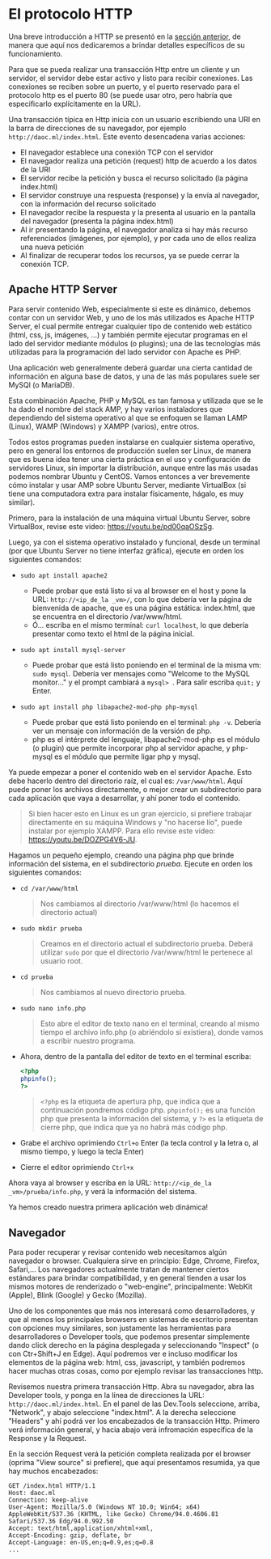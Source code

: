 # El protocolo HTTP

Una breve introducción a HTTP se presentó en la [sección anterior](README.md#http), de manera que aquí nos dedicaremos a brindar detalles específicos de su funcionamiento.

Para que se pueda realizar una transacción Http entre un cliente y un servidor, el servidor debe estar activo y listo para recibir conexiones. Las conexiones se reciben sobre un puerto, y el puerto reservado para el protocolo http es el puerto 80 (se puede usar otro, pero habría que especificarlo explícitamente en la URL).

Una transacción típica en Http inicia con un usuario escribiendo una URI en la barra de direcciones de su navegador, por ejemplo `http://daoc.ml/index.html`. Este evento desencadena varias acciones:

- El navegador establece una conexión TCP con el servidor
- El navegador realiza una petición (request) http de acuerdo a los datos de la URI
- El servidor recibe la petición y busca el recurso solicitado (la página index.html)
- El servidor construye una respuesta (response) y la envía al navegador, con la información del recurso solicitado
- El navegador recibe la respuesta y la presenta al usuario en la pantalla del navegador (presenta la página index.html)
- Al ir presentando la página, el navegador analiza si hay más recurso referenciados (imágenes, por ejemplo), y por cada uno de ellos realiza una nueva petición
- Al finalizar de recuperar todos los recursos, ya se puede cerrar la conexión TCP.

## Apache HTTP Server

Para servir contenido Web, especialmente si este es dinámico, debemos contar con un servidor Web, y uno de los más utilizados es Apache HTTP Server, el cual permite entregar cualquier tipo de contenido web estático (html, css, js, imágenes, ...) y también permite ejecutar programas en el lado del servidor mediante módulos (o plugins); una de las tecnologías más utilizadas para la programación del lado servidor con Apache es PHP. 

Una aplicación web generalmente deberá guardar una cierta cantidad de información en alguna base de datos, y una de las más populares suele ser MySQl (o MaríaDB).

Esta combinación Apache, PHP y MySQL es tan famosa y utilizada que se le ha dado el nombre del stack AMP, y hay varios instaladores que dependiendo del sistema operativo al que se enfoquen se llaman LAMP (Linux), WAMP (Windows) y XAMPP (varios), entre otros.

Todos estos programas pueden instalarse en cualquier sistema operativo, pero en general los entornos de producción suelen ser Linux, de manera que es buena idea tener una cierta práctica en el uso y configuración de servidores Linux, sin importar la distribución, aunque entre las más usadas podemos nombrar Ubuntu y CentOS. Vamos entonces a ver brevemente cómo instalar y usar AMP sobre Ubuntu Server, mediante VirtualBox (si tiene una computadora extra para instalar físicamente, hágalo, es muy similar).

Primero, para la instalación de una máquina virtual Ubuntu Server, sobre VirtualBox, revise este video: https://youtu.be/pd00qaOSzSg.

Luego, ya con el sistema operativo instalado y funcional, desde un terminal (por que Ubuntu Server no tiene interfaz gráfica), ejecute en orden los siguientes comandos:

- `sudo apt install apache2`

    - Puede probar que está listo si va al browser en el host y pone la URL: `http://<ip_de_la _vm>/`, con lo que debería ver la página de bienvenida de apache, que es una página estática: index.html, que se encuentra en el directorio /var/www/html.
    - Ó... escriba en el mismo terminal: `curl localhost`, lo que debería presentar como texto el html de la página inicial.

- `sudo apt install mysql-server`

    - Puede probar que está listo poniendo en el terminal de la misma vm: `sudo mysql`. Debería ver mensajes como "Welcome to the MySQL monitor..." y el prompt cambiará a `mysql> `. Para salir escriba `quit;` y Enter.

- `sudo apt install php libapache2-mod-php php-mysql`

    - Puede probar que está listo poniendo en el terminal: `php -v`. Debería ver un mensaje con información de la versión de php.
    - php es el intérprete del lenguaje, libapache2-mod-php es el módulo (o plugin) que permite incorporar php al servidor apache, y php-mysql es el módulo que permite ligar php y mysql.

Ya puede empezar a poner el contenido web en el servidor Apache. Esto debe hacerlo dentro del directorio raíz, el cual es: `/var/www/html`. Aquí puede poner los archivos directamente, o mejor crear un subdirectorio para cada aplicación que vaya a desarrollar, y ahí poner todo el contenido.

> Si bien hacer esto en Linux es un gran ejercicio, si prefiere trabajar directamente en su máquina Windows y "no hacerse lío", puede instalar por ejemplo XAMPP. Para ello revise este video: https://youtu.be/DOZPG4V6-JU.

Hagamos un pequeño ejemplo, creando una página php que brinde información del sistema, en el subdirectorio *prueba*. Ejecute en orden los siguientes comandos:

- `cd /var/www/html`
    > Nos cambiamos al directorio /var/www/html (lo hacemos el directorio actual)
- `sudo mkdir prueba`
    > Creamos en el directorio actual el subdirectorio prueba. Deberá utilizar `sudo` por que el directorio /var/www/html le pertenece al usuario root.
- `cd prueba`
    > Nos cambiamos al nuevo directorio prueba.
- `sudo nano info.php`
    > Esto abre el editor de texto nano en el terminal, creando al mismo tiempo el archivo info.php (o abriéndolo si existiera), donde vamos a escribir nuestro programa.
- Ahora, dentro de la pantalla del editor de texto en el terminal escriba:
    ```php
    <?php
    phpinfo();
    ?>
    ```

    > `<?php` es la etiqueta de apertura php, que indica que a continuación pondremos código php. `phpinfo();` es una función php que presenta la información del sistema, y `?>` es la etiqueta de cierre php, que indica que ya no habrá más código php.

- Grabe el archivo oprimiendo `Ctrl+o` Enter (la tecla control y la letra o, al mismo tiempo, y luego la tecla Enter)
- Cierre el editor oprimiendo `Ctrl+x`

Ahora vaya al browser y escriba en la URL: `http://<ip_de_la _vm>/prueba/info.php`, y verá la información del sistema.

Ya hemos creado nuestra primera aplicación web dinámica!

## Navegador

Para poder recuperar y revisar contenido web necesitamos algún navegador o browser. Cualquiera sirve en principio: Edge, Chrome, Firefox, Safari,... Los navegadores actualmente tratan de mantener ciertos estándares para brindar compatibilidad, y en general tienden a usar los mismos motores de renderizado o "web-engine", principalmente: WebKit (Apple), Blink (Google) y Gecko (Mozilla).

Uno de los componentes que más nos interesará como desarrolladores, y que al menos los principales browsers en sistemas de escritorio presentan con opciones muy similares, son justamente las herramientas para desarrolladores o Developer tools, que podemos presentar simplemente dando click derecho en la página desplegada y seleccionando "Inspect" (o con Ctr+Shift+J en Edge). Aquí podremos ver e incluso modificar los elementos de la página web: html, css, javascript, y también podremos hacer muchas otras cosas, como por ejemplo revisar las transacciones http.

Revisemos nuestra primera transacción Http. Abra su navegador, abra las Developer tools, y ponga en la línea de direcciones la URL: `http://daoc.ml/index.html`. En el panel de las Dev.Tools seleccione, arriba, "Network", y abajo seleccione "index.html". A la derecha seleccione "Headers" y ahí podrá ver los encabezados de la transacción Http. Primero verá información general, y hacia abajo verá infromación específica de la Response y la Request.

En la sección Request verá la petición completa realizada por el browser (oprima "View source" si prefiere), que aquí presentamos resumida, ya que hay muchos encabezados:

```
GET /index.html HTTP/1.1
Host: daoc.ml
Connection: keep-alive
User-Agent: Mozilla/5.0 (Windows NT 10.0; Win64; x64) AppleWebKit/537.36 (KHTML, like Gecko) Chrome/94.0.4606.81 Safari/537.36 Edg/94.0.992.50
Accept: text/html,application/xhtml+xml,
Accept-Encoding: gzip, deflate, br
Accept-Language: en-US,en;q=0.9,es;q=0.8
...
```
